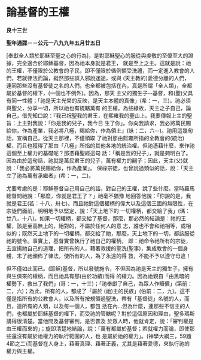 # 論基督的王權


**良十三世**

**聖年通牒－－公元一八九九年五月廿五日**





[奉獻全人類於耶穌至聖之心的行為]，是對耶穌聖心的服從與虔敬的至偉至大的證據，完全適合於耶穌基督，因為祂本身就是君王，
就是至上之主。這就是說：祂的王權，不僅限於公教會的子民，即不僅限於循例領受洗禮，而一定進入教會的人們，若就律法而論，縱然那些誤入邪說迷途，或與
(天主教的)愛德分離的人們，連同那些沒有基督徒之名的人們，也全都被包括在內，真是所謂「全人類」，全都屬於基督的權下，(一個也不例外)。因為，那天
主父的獨生子--基督，和(聖)父具有同一性體；「祂是天主光榮的反映，是天主本體的真像」(希：一，三)。祂必須與聖父，分享一切，所以祂也有統轄萬有
的王權。為些綠故，天主之子自己，論自己，借先知口說：『我已祝聖我的君王，在熙雍我的聖山上。我要傳報上主的聖旨：上主對我說：「你是我的兒子，我今日
生了你」。你向我請求，我必將萬民賜給你，作為產業，我必將八極，賜給你，作為領土』(詠：二，六--)。祂用這幾句話，宣稱自己，從天主那裡，不僅領取
了祂對那由熙雍所指的全教會的(統治)權，而且也獲得了那由「八極」所指的其他各地的統治權。但祂憑藉什麼，來作祂這個至上權力的基礎呢？那憑藉聖經這句
話：「稱是我的兒子」，就是夠明白了。因為由於這句話，祂就是萬民君王的兒子，萬有權力的嗣子；因此，天主(父)就說：「我必將萬民賜給你，作為產業」。
保祿宗徒，也曾說過類似的話，說：「天主立了祂為萬有承繼者」(希：一，二)。

尤要考慮的是：耶穌基督自己用自己的話，對自己的王權，說了些什麼。當時羅馬總督問祂說：「那麼，你就是君王了？」祂毫不猶豫
地回答他說：「你說的是，我就是君王(若：十八，卅七)。而且祂對這個權柄的偉大以及這個王國的無限性，在宗徒們面前，明明地予以堅定，說：「天上地下的
一切權柄，都交給了我」(瑪：廿八，十八)。如果一切權柄，都交給了基督，那麼，那必然的結論是：祂的王權，該是至高無上的，絕對的，不屬於任何人的意
志，誰也不會和祂相等，或相似的；既然天上地下的一切權柄，都交給了祂，那麼，天上地下的一切，都該服從祂的號令。事實上，基督實曾執行了祂自己的權柄，
即：祂命令祂所有的宗徒，去宣揚祂自己的道理，把所有的人，藉著救援的聖洗(聖事)，集成教會的一個身體，末了祂頒佈了律法，使所有的人，為了永遠的得
救，不能不予以遵守毋違！

但不僅如此而已。(耶穌)基督，所以發號施令，不但因為祂是天主的獨生子，擁有與生俱來的權柄，而且祂具有那(由於功績)而得
的權力。因為祂親自「由黑暗的權勢下，救出了我們」(哥：一，十三)；「祂奉獻了自己，為眾人作贖價」(第前：二，六)；為此，所有的人，都成了「屬於
(祂)主的民族」(伯前：二，九)。這不僅是指所有的公教會人，以及所有按規領過聖洗，帶有「基督徒」名號的人，而且，連所有的人類，以及每一個人，都包
括在內…但為什麼，連那些不信主的人們，也都屬於耶穌基督的權下，而受祂的管轄呢？對於這個原因和理由，聖多瑪斯講得很清楚。當他問及基督審判，是否普及
於眾人時，他就肯定，說：「審判權是由王權而來的」；旋即清楚地結論，說：「萬有都屬於基督；若就權力而論，即使那些還沒有屬於祂權力的執行範圍的人，也
是屬於祂的權力」。(神學大綱三，59題4節之二)而基督在人身上，藉著真理、藉著正義，尤其是藉著愛德，來執行祂的權力與主權。


